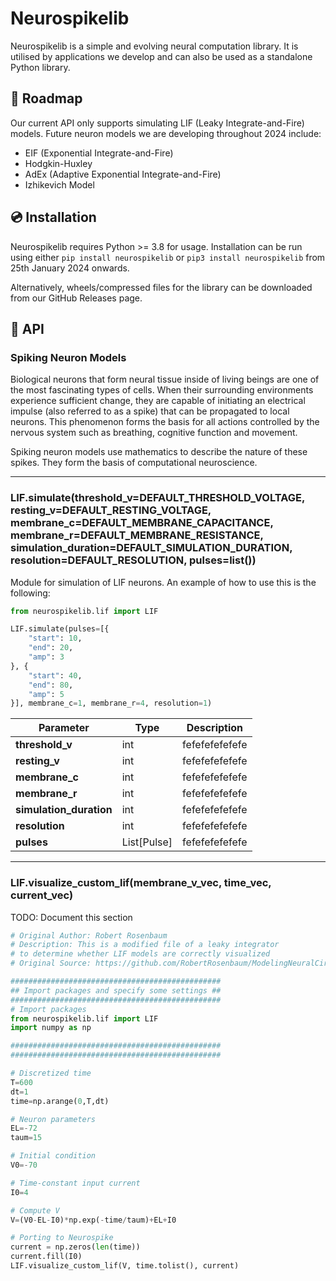 # Neurospikelib

Neurospikelib is a simple and evolving neural computation library. It is utilised by applications we develop and can also be used
as a standalone Python library. 

## 🔮 Roadmap
Our current API only supports simulating LIF (Leaky Integrate-and-Fire) models. Future neuron models we are developing throughout 2024 include:
* EIF (Exponential Integrate-and-Fire)
* Hodgkin-Huxley
* AdEx (Adaptive Exponential Integrate-and-Fire)
* Izhikevich Model

## 💿 Installation

Neurospikelib requires Python >= 3.8 for usage. Installation can be run using either `pip install neurospikelib` or `pip3 install neurospikelib` from 25th January 2024 onwards.

Alternatively, wheels/compressed files for the library can be downloaded from our GitHub Releases page.

## 🧠 API

### Spiking Neuron Models

Biological neurons that form neural tissue inside of living beings are one of the most fascinating types of cells. When their surrounding environments experience sufficient change, they are capable of initiating an electrical impulse (also referred to as a spike) that can be propagated to local neurons. This phenomenon forms the basis for all actions controlled by the nervous system such as breathing, cognitive function and movement.

Spiking neuron models use mathematics to describe the nature of these spikes. They form the basis of computational neuroscience.
______
### LIF.simulate(threshold_v=DEFAULT_THRESHOLD_VOLTAGE, resting_v=DEFAULT_RESTING_VOLTAGE, membrane_c=DEFAULT_MEMBRANE_CAPACITANCE, membrane_r=DEFAULT_MEMBRANE_RESISTANCE, simulation_duration=DEFAULT_SIMULATION_DURATION, resolution=DEFAULT_RESOLUTION, pulses=list())

Module for simulation of LIF neurons. An example of how to use this is the following:
```python
from neurospikelib.lif import LIF

LIF.simulate(pulses=[{
    "start": 10,
    "end": 20,
    "amp": 3
}, {
    "start": 40,
    "end": 80,
    "amp": 5
}], membrane_c=1, membrane_r=4, resolution=1)
```

| Parameter    |    Type  |  Description  |
| --- | --- | ----- |
|  **threshold_v**  |  int   | fefefefefefefe |
|  **resting_v**  |  int   | fefefefefefefe |
|  **membrane_c**  |  int   | fefefefefefefe |
|  **membrane_r**  |  int   | fefefefefefefe |
|  **simulation_duration**  |  int   | fefefefefefefe |
|  **resolution**  |  int   | fefefefefefefe |
|  **pulses**  |  List[Pulse]   | fefefefefefefe |
______
### LIF.visualize_custom_lif(membrane_v_vec, time_vec, current_vec)

TODO: Document this section

```python
# Original Author: Robert Rosenbaum
# Description: This is a modified file of a leaky integrator
# to determine whether LIF models are correctly visualized
# Original Source: https://github.com/RobertRosenbaum/ModelingNeuralCircuits/blob/main/CodeFromBook/LeakyIntegrator.ipynb

###############################################
## Import packages and specify some settings ##
###############################################
# Import packages
from neurospikelib.lif import LIF
import numpy as np

###############################################
###############################################

# Discretized time
T=600 
dt=1 
time=np.arange(0,T,dt) 

# Neuron parameters
EL=-72 
taum=15 

# Initial condition
V0=-70 

# Time-constant input current
I0=4

# Compute V 
V=(V0-EL-I0)*np.exp(-time/taum)+EL+I0

# Porting to Neurospike
current = np.zeros(len(time))
current.fill(I0)
LIF.visualize_custom_lif(V, time.tolist(), current)
```



